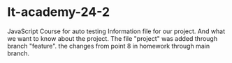 # It-academy-24-2
JavaScript Course for auto testing
Information file for our project.
And what we want to know about the project.
The file "project" was added through branch "feature".
the changes from point 8 in homework through main branch.
